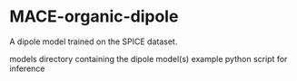 # MACE-organic-dipole
A dipole model trained on the SPICE dataset. 

models		directory containing the dipole model(s)
example		python script for inference
